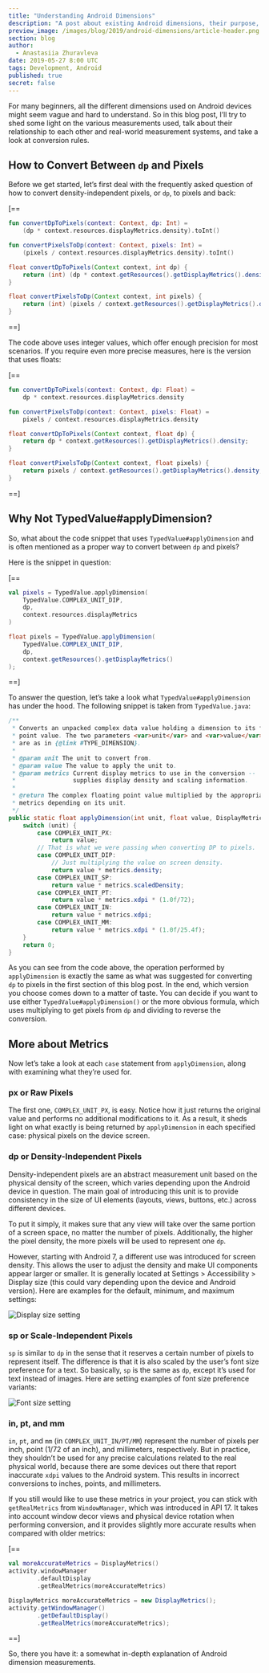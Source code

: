 ```yaml
---
title: "Understanding Android Dimensions"
description: "A post about existing Android dimensions, their purpose, and common conversion rules."
preview_image: /images/blog/2019/android-dimensions/article-header.png
section: blog
author:
  - Anastasiia Zhuravleva
date: 2019-05-27 8:00 UTC
tags: Development, Android
published: true
secret: false
---
```


For many beginners, all the different dimensions used on Android devices might seem vague and hard to understand. So in this blog post, I’ll try to shed some light on the various measurements used, talk about their relationship to each other and real-world measurement systems, and take a look at conversion rules.

## How to Convert Between `dp` and Pixels

Before we get started, let’s first deal with the frequently asked question of how to convert density-independent pixels, or `dp`, to pixels and back:

[==

```kotlin
fun convertDpToPixels(context: Context, dp: Int) =
    (dp * context.resources.displayMetrics.density).toInt()

fun convertPixelsToDp(context: Context, pixels: Int) =
    (pixels / context.resources.displayMetrics.density).toInt()
```

```java
float convertDpToPixels(Context context, int dp) {
    return (int) (dp * context.getResources().getDisplayMetrics().density);
}

float convertPixelsToDp(Context context, int pixels) {
    return (int) (pixels / context.getResources().getDisplayMetrics().density);
}
```

==]

The code above uses integer values, which offer enough precision for most scenarios. If you require even more precise measures, here is the version that uses floats:

[==

```kotlin
fun convertDpToPixels(context: Context, dp: Float) =
    dp * context.resources.displayMetrics.density

fun convertPixelsToDp(context: Context, pixels: Float) =
    pixels / context.resources.displayMetrics.density
```

```java
float convertDpToPixels(Context context, float dp) {
    return dp * context.getResources().getDisplayMetrics().density;
}

float convertPixelsToDp(Context context, float pixels) {
    return pixels / context.getResources().getDisplayMetrics().density;
}
```

==]

## Why Not TypedValue#applyDimension?

So, what about the code snippet that uses `TypedValue#applyDimension` and is often mentioned as a proper way to convert between `dp` and pixels?

Here is the snippet in question:

[==

```kotlin
val pixels = TypedValue.applyDimension(
    TypedValue.COMPLEX_UNIT_DIP,
    dp,
    context.resources.displayMetrics
)
```

```java
float pixels = TypedValue.applyDimension(
    TypedValue.COMPLEX_UNIT_DIP,
    dp,
    context.getResources().getDisplayMetrics()
);
```

==]

To answer the question, let’s take a look what `TypedValue#applyDimension` has under the hood. The following snippet is taken from `TypedValue.java`:

```java
/**
 * Converts an unpacked complex data value holding a dimension to its final floating
 * point value. The two parameters <var>unit</var> and <var>value</var>
 * are as in {@link #TYPE_DIMENSION}.
 *
 * @param unit The unit to convert from.
 * @param value The value to apply the unit to.
 * @param metrics Current display metrics to use in the conversion --
 *                supplies display density and scaling information.
 *
 * @return The complex floating point value multiplied by the appropriate
 * metrics depending on its unit.
 */
public static float applyDimension(int unit, float value, DisplayMetrics metrics) {
    switch (unit) {
        case COMPLEX_UNIT_PX:
            return value;
        // That is what we were passing when converting DP to pixels.
        case COMPLEX_UNIT_DIP:
            // Just multiplying the value on screen density.
            return value * metrics.density;
        case COMPLEX_UNIT_SP:
            return value * metrics.scaledDensity;
        case COMPLEX_UNIT_PT:
            return value * metrics.xdpi * (1.0f/72);
        case COMPLEX_UNIT_IN:
            return value * metrics.xdpi;
        case COMPLEX_UNIT_MM:
            return value * metrics.xdpi * (1.0f/25.4f);
    }
    return 0;
}
```

As you can see from the code above, the operation performed by `applyDimension` is exactly the same as what was suggested for converting `dp` to pixels in the first section of this blog post. In the end, which version you choose comes down to a matter of taste. You can decide if you want to use either `TypedValue#applyDimension()` or the more obvious formula, which uses multiplying to get pixels from `dp` and dividing to reverse the conversion.

## More about Metrics

Now let’s take a look at each `case` statement from `applyDimension`, along with examining what they’re used for.

### px or Raw Pixels

The first one, `COMPLEX_UNIT_PX`, is easy. Notice how it just returns the original value and performs no additional modifications to it. As a result, it sheds light on what exactly is being returned by `applyDimension` in each specified case: physical pixels on the device screen.

### dp or Density-Independent Pixels

Density-independent pixels are an abstract measurement unit based on the physical density of the screen, which varies depending upon the Android device in question. The main goal of introducing this unit is to provide consistency in the size of UI elements (layouts, views, buttons, etc.) across different devices.

To put it simply, it makes sure that any view will take over the same portion of a screen space, no matter the number of pixels. Additionally, the higher the pixel density, the more pixels will be used to represent one `dp`.

However, starting with Android 7, a different use was introduced for screen density. This allows the user to adjust the density and make UI components appear larger or smaller. It is generally located at Settings > Accessibility > Display size (this could vary depending upon the device and Android version). Here are examples for the default, minimum, and maximum settings:

![Display size setting](/images/blog/2019/android-dimensions/display_size.png)

### sp or Scale-Independent Pixels

`sp` is similar to `dp` in the sense that it reserves a certain number of pixels to represent itself. The difference is that it is also scaled by the user’s font size preference for a text. So basically, `sp` is the same as `dp`, except it’s used for text instead of images. Here are setting examples of font size preference variants:

![Font size setting](/images/blog/2019/android-dimensions/font_size.png)

### in, pt, and mm

`in`, `pt`, and `mm` (in `COMPLEX_UNIT_IN/PT/MM`) represent the number of pixels per inch, point (1/72 of an inch), and millimeters, respectively. But in practice, they shouldn’t be used for any precise calculations related to the real physical world, because there are some devices out there that report inaccurate `xdpi` values to the Android system. This results in incorrect conversions to inches, points, and millimeters.

If you still would like to use these metrics in your project, you can stick with `getRealMetrics` from `WindowManager`, which was introduced in API 17. It takes into account window decor views and physical device rotation when performing conversion, and it provides slightly more accurate results when compared with older metrics:

[==

```kotlin
val moreAccurateMetrics = DisplayMetrics()
activity.windowManager
        .defaultDisplay
        .getRealMetrics(moreAccurateMetrics)
```

```java
DisplayMetrics moreAccurateMetrics = new DisplayMetrics();
activity.getWindowManager()
        .getDefaultDisplay()
        .getRealMetrics(moreAccurateMetrics);
```

==]

So, there you have it: a somewhat in-depth explanation of Android dimension measurements.
